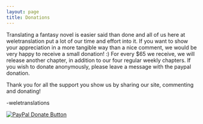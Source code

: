 ```yaml
---
layout: page
title: Donations
---
```

Translating a fantasy novel is easier said than done and all of us here at weletranslation put a lot of our time and effort into it. If you want to show your appreciation in a more tangible way than a nice comment, we would be very happy to receive a small donation! :) For every $65 we receive, we will release another chapter, in addition to our four regular weekly chapters.
If you wish to donate anonymously, please leave a message with the paypal donation.

Thank you for all the support you show us by sharing our site, commenting and donating!

-weletranslations

[![PayPal Donate Button](https://www.paypal.com/en_US/i/btn/btn_donateCC_LG.gif "Donate! :)")](https://www.paypal.com/cgi-bin/webscr?cmd=_s-xclick&hosted_button_id=9Y2D3EZ6RTAPS)


